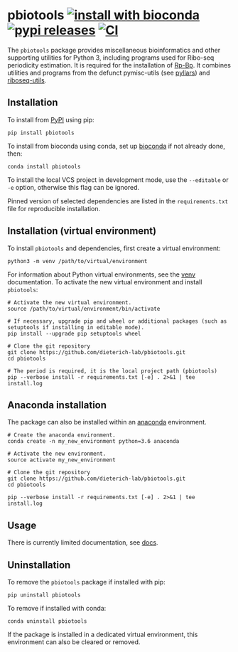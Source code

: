 # pbiotools [![install with bioconda](https://img.shields.io/badge/install%20with-bioconda-brightgreen.svg?style=flat)](http://bioconda.github.io/recipes/pbiotools/README.html) [![pypi releases](https://img.shields.io/pypi/v/pbiotools.svg)](https://pypi.org/project/pbiotools) [![CI](https://github.com/dieterich-lab/pbiotools/actions/workflows/ci.yml/badge.svg)](https://github.com/dieterich-lab/pbiotools/actions/workflows/ci.yml)

The `pbiotools` package provides miscellaneous bioinformatics and other supporting utilities for Python 3, including
programs used for Ribo-seq periodicity estimation. It is required for the installation of [Rp-Bp](https://github.com/dieterich-lab/rp-bp).
It combines utilities and programs from the defunct pymisc-utils (see [pyllars](https://github.com/bmmalone/pyllars))
and [riboseq-utils](https://github.com/dieterich-lab/riboseq-utils).

## Installation

To install from [PyPI](https://pypi.org/project/pbiotools/) using pip:

```
pip install pbiotools
```

To install from bioconda using conda, set up [bioconda](https://bioconda.github.io/#usage) if not already done, then:

```
conda install pbiotools
```

To install the local VCS project in development mode, use the `--editable` or `-e` option, otherwise
this flag can be ignored.

Pinned version of selected dependencies are listed in the `requirements.txt` file for reproducible installation.

## Installation (virtual environment)

To install `pbiotools` and dependencies, first create a virtual environment:

```
python3 -m venv /path/to/virtual/environment
```

For information about Python virtual environments, see the [venv](https://docs.python.org/3/library/venv.html) documentation.
To activate the new virtual environment and install `pbiotools`:

```
# Activate the new virtual environment.
source /path/to/virtual/environment/bin/activate

# If necessary, upgrade pip and wheel or additional packages (such as setuptools if installing in editable mode).
pip install --upgrade pip setuptools wheel

# Clone the git repository
git clone https://github.com/dieterich-lab/pbiotools.git
cd pbiotools

# The period is required, it is the local project path (pbiotools)
pip --verbose install -r requirements.txt [-e] . 2>&1 | tee install.log

```

## Anaconda installation

The package can also be installed within an [anaconda](https://www.continuum.io/) environment.

```
# Create the anaconda environment.
conda create -n my_new_environment python=3.6 anaconda

# Activate the new environment.
source activate my_new_environment

# Clone the git repository
git clone https://github.com/dieterich-lab/pbiotools.git
cd pbiotools

pip --verbose install -r requirements.txt [-e] . 2>&1 | tee install.log
```

## Usage

There is currently limited documentation, see [docs](docs/bio.md).

## Uninstallation

To remove the `pbiotools` package if installed with pip:

```
pip uninstall pbiotools
```

To remove if installed with conda:

```
conda uninstall pbiotools
```

If the package is installed in a dedicated virtual environment, this environment can also be cleared or removed.
